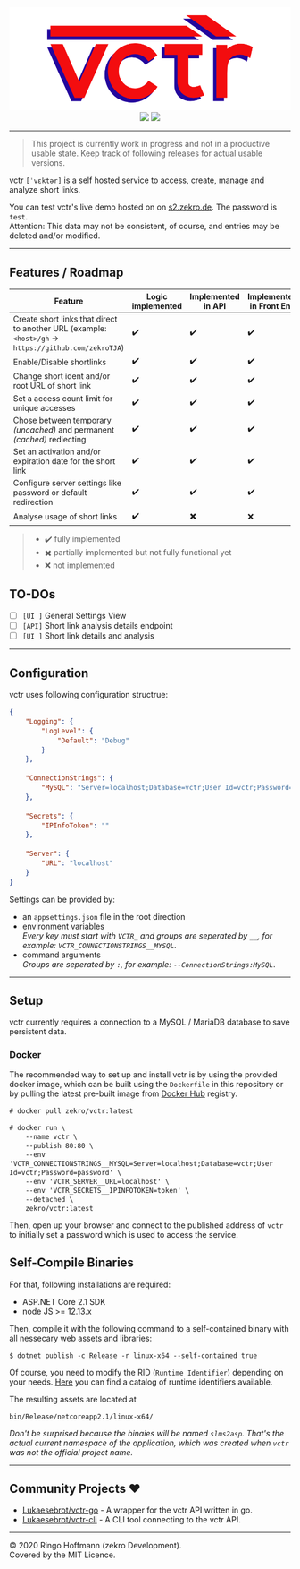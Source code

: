 <div align="center">
    <img src=".media/gh-banner-rendered.png">
    <br/>
    <a href="https://travis-ci.org/zekroTJA/vctr"><img src="https://travis-ci.org/zekroTJA/vctr.svg?branch=master"></a>
    <a href="https://hub.docker.com/r/zekro/vctr"><img src="https://img.shields.io/badge/docker-zekro%2Fvctr-16abc9?logo=docker&logoColor=16abc9"></a>
</div>

---

> This project is currently work in progress and not in a productive usable state. Keep track of following releases for actual usable versions.

vctr `[ˈvɛktər]` is a self hosted service to access, create, manage and analyze short links.

You can test vctr's live demo hosted on on [s2.zekro.de](https://s2.zekro.de/ui). The password is `test`.  
Attention: This data may not be consistent, of course, and entries may be deleted and/or modified.

---

## Features / Roadmap

| Feature | Logic implemented | Implemented in API | Implemented in Front End |
| ------- | ----------------- | ------------------ | ------------------------ |
| Create short links that direct to another URL (example: `<host>/gh` → `https://github.com/zekroTJA`) | ✔️ | ✔️ | ✔️ |
| Enable/Disable shortlinks | ✔️ | ✔️ | ✔️ |
| Change short ident and/or root URL of short link | ✔️ | ✔️ | ✔️ |
| Set a access count limit for unique accesses | ✔️ | ✔️ | ✔️ |
| Chose between temporary *(uncached)* and permanent *(cached)* rediecting | ✔️ | ✔️ | ✔️ |
| Set an activation and/or expiration date for the short link | ✔️ | ✔️ | ✔️ |
| Configure server settings like password or default redirection | ✔️ | ✔️ | ✔️ |
| Analyse usage of short links | ✔️ | ✖️ | ❌ |

> - ✔️ fully implemented
> - ✖️ partially implemented but not fully functional yet
> - ❌ not implemented

## TO-DOs

- [ ] `[UI ]` General Settings View
- [ ] `[API]` Short link analysis details endpoint
- [ ] `[UI ]` Short link details and analysis

---

## Configuration

vctr uses following configuration structrue:

```json
{
    "Logging": {
        "LogLevel": {
            "Default": "Debug"
        }
    },

    "ConnectionStrings": {
        "MySQL": "Server=localhost;Database=vctr;User Id=vctr;Password=password"
    },

    "Secrets": {
        "IPInfoToken": ""
    },
    
    "Server": {
        "URL": "localhost"
    }
}
```

Settings can be provided by:
- an `appsettings.json` file in the root direction
- environment variables  
  *Every key must start with `VCTR_` and groups are seperated by `__`, for example: `VCTR_CONNECTIONSTRINGS__MYSQL`*.
- command arguments  
  *Groups are seperated by `:`, for example: `--ConnectionStrings:MySQL`*.

---

## Setup

vctr currently requires a connection to a MySQL / MariaDB database to save persistent data.

### Docker

The recommended way to set up and install vctr is by using the provided docker image, which can be built using the `Dockerfile` in this repository or by pulling the latest pre-built image from [Docker Hub](https://hub.docker.com/r/zekro/vctr) registry.

```
# docker pull zekro/vctr:latest
```

```
# docker run \
    --name vctr \
    --publish 80:80 \
    --env 'VCTR_CONNECTIONSTRINGS__MYSQL=Server=localhost;Database=vctr;User Id=vctr;Password=password' \
    --env 'VCTR_SERVER__URL=localhost' \
    --env 'VCTR_SECRETS__IPINFOTOKEN=token' \
    --detached \
    zekro/vctr:latest
```

Then, open up your browser and connect to the published address of `vctr` to initially set a password which is used  to access the service.

## Self-Compile Binaries

For that, following installations are required:
- ASP.NET Core 2.1 SDK
- node JS >= 12.13.x

Then, compile it with the following command to a self-contained binary with all nessecary web assets and libraries:
```
$ dotnet publish -c Release -r linux-x64 --self-contained true
```

Of course, you need to modify the RID (`Runtime Identifier`) depending on your needs. [Here](https://docs.microsoft.com/en-us/dotnet/core/rid-catalog) you can find a catalog of runtime identifiers available.

The resulting assets are located at
```
bin/Release/netcoreapp2.1/linux-x64/
```

*Don't be surprised because the binaies will be named `slms2asp`. That's the actual current namespace of the application, which was created when `vctr` was not the official project name.*

---

## Community Projects ❤

- [Lukaesebrot/vctr-go](https://github.com/Lukaesebrot/vctr-go) - A wrapper for the vctr API written in go.
- [Lukaesebrot/vctr-cli](https://github.com/Lukaesebrot/vctr-cli) - A CLI tool connecting to the vctr API.

---

© 2020 Ringo Hoffmann (zekro Development).  
Covered by the MIT Licence.
